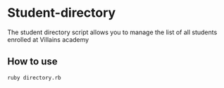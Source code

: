 # Student-directory #

The student directory script allows you to manage the list of all students enrolled at Villains academy

## How to use ##

```shell
ruby directory.rb
```
